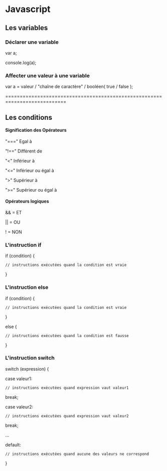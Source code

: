 # Javascript

## Les variables

### Déclarer une variable
var a;

console.log(a);

### Affecter une valeur à une variable

var a = valeur / "chaîne de caractère" / booléen( true / false );

===========================================================================
## Les conditions

#### Signification des Opérateurs

"==="	Egal à

"!=="	Différent de

"<" 	Inférieur à

"<="  	Inférieur ou égal à

">" 	Supérieur à

">=" 	Supérieur ou égal à

#### Opérateurs logiques
&&  = ET

||  = OU

!   = NON

### L'instruction if

if (condition) {

    // instructions exécutées quand la condition est vraie
    
}


### L'instruction else

if (condition) {

    // instructions exécutées quand la condition est vraie
    
}

else {

    // instructions exécutées quand la condition est fausse
    
}

### L'instruction switch

switch (expression) {

case valeur1:

    // instructions exécutées quand expression vaut valeur1
    
   break;
    
case valeur2:

    // instructions exécutées quand expression vaut valeur2
    
   break;
    
...

default:

    // instructions exécutées quand aucune des valeurs ne correspond
    
}
